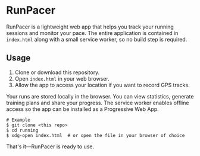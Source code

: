 # RunPacer

RunPacer is a lightweight web app that helps you track your running sessions and monitor your pace. The entire application is contained in `index.html` along with a small service worker, so no build step is required.

## Usage

1. Clone or download this repository.
2. Open `index.html` in your web browser.
3. Allow the app to access your location if you want to record GPS tracks.

Your runs are stored locally in the browser. You can view statistics, generate training plans and share your progress. The service worker enables offline access so the app can be installed as a Progressive Web App.

```
# Example
$ git clone <this repo>
$ cd running
$ xdg-open index.html  # or open the file in your browser of choice
```

That's it—RunPacer is ready to use.

